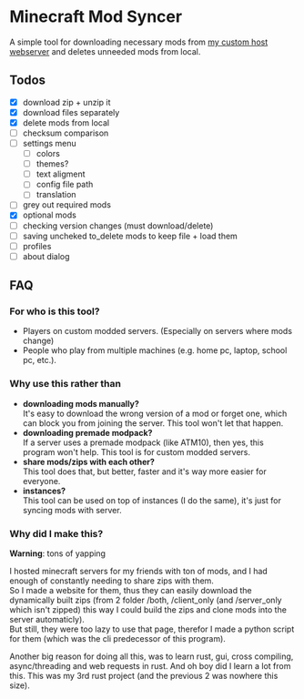 # Minecraft Mod Syncer

A simple tool for downloading necessary mods from [my custom host webserver](https://github.com/almafa64/minecraft-mod-hoster) and deletes unneeded mods from local.

## Todos
- [X] download zip + unzip it
- [X] download files separately
- [X] delete mods from local
- [ ] checksum comparison
- [ ] settings menu
  - [ ] colors
  - [ ] themes?
  - [ ] text aligment
  - [ ] config file path
  - [ ] translation
- [ ] grey out required mods
- [X] optional mods
- [ ] checking version changes (must download/delete)
- [ ] saving uncheked to_delete mods to keep file + load them
- [ ] profiles
- [ ] about dialog

## FAQ
### For who is this tool?
- Players on custom modded servers. (Especially on servers where mods change)
- People who play from multiple machines (e.g. home pc, laptop, school pc, etc.).

### Why use this rather than
- **downloading mods manually?**<br>
It's easy to download the wrong version of a mod or forget one, which can block you from joining the server. This tool won't let that happen.
- **downloading premade modpack?**<br>
If a server uses a premade modpack (like ATM10), then yes, this program won't help. This tool is for custom modded servers.
- **share mods/zips with each other?**<br>
This tool does that, but better, faster and it's way more easier for everyone.
- **instances?**<br>
This tool can be used on top of instances (I do the same), it's just for syncing mods with server.

### Why did I make this?
**Warning**: tons of yapping

I hosted minecraft servers for my friends with ton of mods, and I had enough of constantly needing to share zips with them.<br>
So I made a website for them, thus they can easily download the dynamically built zips (from 2 folder /both, /client_only (and /server_only which isn't zipped) this way I could build the zips and clone mods into the server automaticly).<br>
But still, they were too lazy to use that page, therefor I made a python script for them (which was the cli predecessor of this program).

Another big reason for doing all this, was to learn rust, gui, cross compiling, async/threading and web requests in rust. And oh boy did I learn a lot from this. This was my 3rd rust project (and the previous 2 was nowhere this size).

